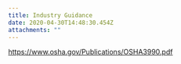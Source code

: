 ```yaml
---
title: Industry Guidance
date: 2020-04-30T14:48:30.454Z
attachments: ""
---
```

https://www.osha.gov/Publications/OSHA3990.pdf